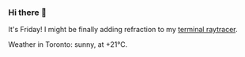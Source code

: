 ### Hi there :wave:

It's Friday! I might be finally adding refraction to my [terminal raytracer](https://github.com/bewuethr/bash-raytracer).

Weather in Toronto: sunny, at +21°C.
